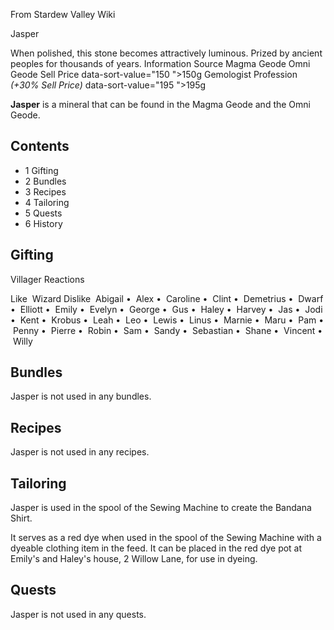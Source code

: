 From Stardew Valley Wiki

Jasper

When polished, this stone becomes attractively luminous. Prized by ancient peoples for thousands of years. Information Source Magma Geode Omni Geode Sell Price data-sort-value="150 "&gt;150g Gemologist Profession *(+30% Sell Price)* data-sort-value="195 "&gt;195g

**Jasper** is a mineral that can be found in the Magma Geode and the Omni Geode.

## Contents

- 1 Gifting
- 2 Bundles
- 3 Recipes
- 4 Tailoring
- 5 Quests
- 6 History

## Gifting

Villager Reactions

Like  Wizard Dislike  Abigail •  Alex •  Caroline •  Clint •  Demetrius •  Dwarf •  Elliott •  Emily •  Evelyn •  George •  Gus •  Haley •  Harvey •  Jas •  Jodi •  Kent •  Krobus •  Leah •  Leo •  Lewis •  Linus •  Marnie •  Maru •  Pam •  Penny •  Pierre •  Robin •  Sam •  Sandy •  Sebastian •  Shane •  Vincent •  Willy

## Bundles

Jasper is not used in any bundles.

## Recipes

Jasper is not used in any recipes.

## Tailoring

Jasper is used in the spool of the Sewing Machine to create the Bandana Shirt.

It serves as a red dye when used in the spool of the Sewing Machine with a dyeable clothing item in the feed. It can be placed in the red dye pot at Emily's and Haley's house, 2 Willow Lane, for use in dyeing.

## Quests

Jasper is not used in any quests.